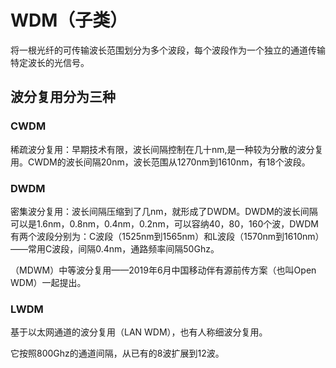 # WDM（子类）

将一根光纤的可传输波长范围划分为多个波段，每个波段作为一个独立的通道传输特定波长的光信号。

## 波分复用分为三种

### CWDM

稀疏波分复用：早期技术有限，波长间隔控制在几十nm,是一种较为分散的波分复用。CWDM的波长间隔20nm，波长范围从1270nm到1610nm，有18个波段。

### DWDM

密集波分复用：波长间隔压缩到了几nm，就形成了DWDM。DWDM的波长间隔可以是1.6nm，0.8nm，0.4nm，0.2nm，可以容纳40，80，160个波，DWDM有两个波段分别为：C波段（1525nm到1565nm）和L波段（1570nm到1610nm）——常用C波段，间隔0.4nm，通路频率间隔50Ghz。

（MDWM）中等波分复用——2019年6月中国移动伴有源前传方案（也叫Open WDM）一起提出。

### LWDM

基于以太网通道的波分复用（LAN WDM），也有人称细波分复用。

它按照800Ghz的通道间隔，从已有的8波扩展到12波。

